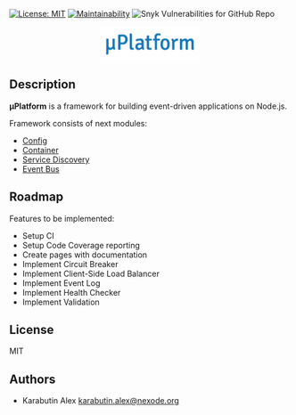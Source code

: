 [![License: MIT](https://img.shields.io/badge/License-MIT-brightgreen.svg)](https://opensource.org/licenses/MIT)
[![Maintainability](https://api.codeclimate.com/v1/badges/28ee7881b922acb83127/maintainability)](https://codeclimate.com/github/KarabutinAlex/uplatform/maintainability)
![Snyk Vulnerabilities for GitHub Repo](https://img.shields.io/snyk/vulnerabilities/github/KarabutinAlex/uplatform.svg)

<p align="center">
  <img src="https://github.com/KarabutinAlex/uplatform/raw/master/assets/logo.png" alt="μPlatform" width="180" height="60" />
</p>

## Description

**μPlatform** is a framework for building event-driven applications on Node.js.

Framework consists of next modules:

* [Config](./packages/config)
* [Container](./packages/container)
* [Service Discovery](./packages/service-discovery)
* [Event Bus](./packages/event-bus)

## Roadmap

Features to be implemented:

* Setup CI
* Setup Code Coverage reporting
* Create pages with documentation
* Implement Circuit Breaker
* Implement Client-Side Load Balancer
* Implement Event Log
* Implement Health Checker
* Implement Validation

## License

MIT

## Authors

* Karabutin Alex <karabutin.alex@nexode.org>
